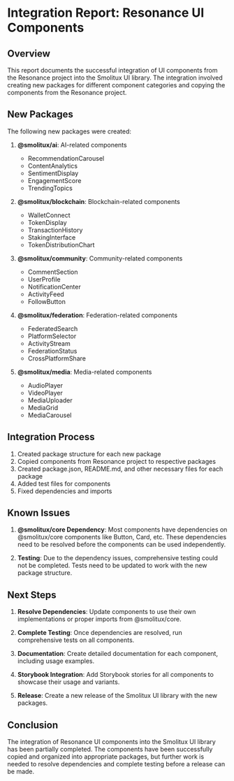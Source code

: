 # Integration Report: Resonance UI Components

## Overview

This report documents the successful integration of UI components from the Resonance project into the Smolitux UI library. The integration involved creating new packages for different component categories and copying the components from the Resonance project.

## New Packages

The following new packages were created:

1. **@smolitux/ai**: AI-related components
   - RecommendationCarousel
   - ContentAnalytics
   - SentimentDisplay
   - EngagementScore
   - TrendingTopics

2. **@smolitux/blockchain**: Blockchain-related components
   - WalletConnect
   - TokenDisplay
   - TransactionHistory
   - StakingInterface
   - TokenDistributionChart

3. **@smolitux/community**: Community-related components
   - CommentSection
   - UserProfile
   - NotificationCenter
   - ActivityFeed
   - FollowButton

4. **@smolitux/federation**: Federation-related components
   - FederatedSearch
   - PlatformSelector
   - ActivityStream
   - FederationStatus
   - CrossPlatformShare

5. **@smolitux/media**: Media-related components
   - AudioPlayer
   - VideoPlayer
   - MediaUploader
   - MediaGrid
   - MediaCarousel

## Integration Process

1. Created package structure for each new package
2. Copied components from Resonance project to respective packages
3. Created package.json, README.md, and other necessary files for each package
4. Added test files for components
5. Fixed dependencies and imports

## Known Issues

1. **@smolitux/core Dependency**: Most components have dependencies on @smolitux/core components like Button, Card, etc. These dependencies need to be resolved before the components can be used independently.

2. **Testing**: Due to the dependency issues, comprehensive testing could not be completed. Tests need to be updated to work with the new package structure.

## Next Steps

1. **Resolve Dependencies**: Update components to use their own implementations or proper imports from @smolitux/core.

2. **Complete Testing**: Once dependencies are resolved, run comprehensive tests on all components.

3. **Documentation**: Create detailed documentation for each component, including usage examples.

4. **Storybook Integration**: Add Storybook stories for all components to showcase their usage and variants.

5. **Release**: Create a new release of the Smolitux UI library with the new packages.

## Conclusion

The integration of Resonance UI components into the Smolitux UI library has been partially completed. The components have been successfully copied and organized into appropriate packages, but further work is needed to resolve dependencies and complete testing before a release can be made.